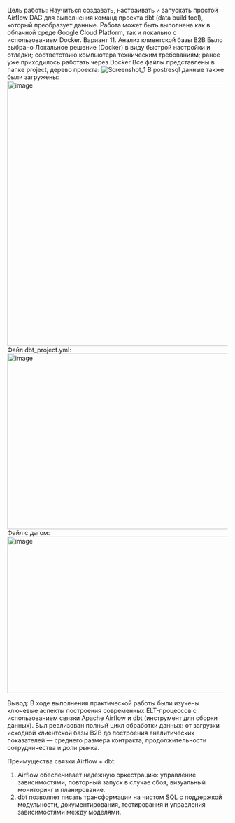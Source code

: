 Цель работы:
Научиться создавать, настраивать и запускать простой Airflow DAG для выполнения команд проекта dbt (data build tool), который преобразует данные. Работа может быть выполнена как в облачной среде Google Cloud Platform, так и локально с использованием Docker.
Вариант 11. Анализ клиентской базы B2B
Было выбрано Локальное решение (Docker) в виду быстрой настройки и отладки; соответствию компьютера техническим требованиям; ранее уже приходилось работать через Docker
Все файлы представлены в папке project, дерево проекта:
![Screenshot_1](https://github.com/user-attachments/assets/3356981f-74e3-475c-b15f-e3bbf0faea18)
В postresql данные также были загружены:
<img width="1036" height="606" alt="image" src="https://github.com/user-attachments/assets/0ca8e752-e00f-4e57-a4cf-139fbe96b685" />
Файл dbt_project.yml:
<img width="723" height="401" alt="image" src="https://github.com/user-attachments/assets/ef620e9d-ff7a-489b-99cf-2eaffe2e6a4e" />
Файл с дагом:
<img width="597" height="358" alt="image" src="https://github.com/user-attachments/assets/226b5baf-197c-4d66-a009-619484892952" />

Вывод:
В ходе выполнения практической работы были изучены ключевые аспекты построения современных ELT-процессов с использованием связки Apache Airflow и dbt (инструмент для сборки данных). Был реализован полный цикл обработки данных: от загрузки исходной клиентской базы B2B до построения аналитических показателей — среднего размера контракта, продолжительности сотрудничества и доли рынка.

Преимущества связки Airflow + dbt:
1. Airflow обеспечивает надёжную оркестрацию: управление зависимостями, повторный запуск в случае сбоя, визуальный мониторинг и планирование.
2. dbt позволяет писать трансформации на чистом SQL с поддержкой модульности, документирования, тестирования и управления зависимостями между моделями.





